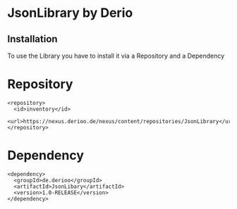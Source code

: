 
# JsonLibrary by Derio




## Installation

To use the Library you have to install it via a Repository and a Dependency

# Repository
  ```
  <repository>
    <id>inventory</id>
    <url>https://nexus.derioo.de/nexus/content/repositories/JsonLibrary</url>
  </repository>
```
#
# Dependency

```
<dependency>
  <groupId>de.derioo</groupId>
  <artifactId>JsonLibary</artifactId>
  <version>1.0-RELEASE</version>
</dependency>

```